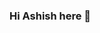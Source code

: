 ### Hi Ashish here 👋

<!--
**ash8879/ash8879** is a ✨ _special_ ✨ repository because its `README.md` (this file) appears on your GitHub profile.

### I am a Data analyst student

- 🔭 I’m currently working on data science projects
- 🌱 I’m currently learning data science and data analytics projects
- 👯 I’m looking to collaborate on projects on data science and data analytics
- 📫 How to reach me: gmail - ashishp8879@gmail.com
